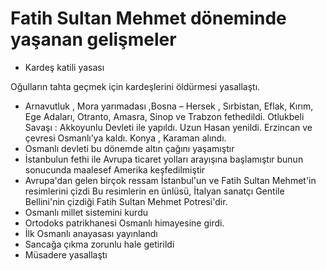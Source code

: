# Fatih Sultan Mehmet döneminde yaşanan gelişmeler

- Kardeş katili yasası 

Oğulların tahta geçmek için kardeşlerini öldürmesi yasallaştı.
- Arnavutluk , Mora yarımadası ,Bosna – Hersek , Sırbistan, Eflak, Kırım, Ege Adaları, Otranto, Amasra, Sinop ve Trabzon fethedildi. Otlukbeli Savaşı : Akkoyunlu Devleti ile yapıldı. Uzun Hasan yenildi. Erzincan ve çevresi Osmanlı’ya kaldı. Konya , Karaman alındı.
- Osmanlı devleti bu dönemde altın çağını yaşamıştır
- İstanbulun fethi ile Avrupa ticaret yolları arayışına başlamıştır bunun sonucunda maalesef Amerika keşfedilmiştir
- Avrupa'dan gelen birçok ressam İstanbul'un ve Fatih Sultan Mehmet'in resimlerini çizdi Bu resimlerin en ünlüsü, İtalyan sanatçı Gentile Bellini'nin çizdiği Fatih Sultan Mehmet Potresi'dir.
- Osmanlı millet sistemini kurdu
- Ortodoks patrikhanesi Osmanlı himayesine girdi.
- İlk Osmanlı anayasası yayınlandı
- Sancağa çıkma zorunlu hale getirildi
- Müsadere yasallaştı
